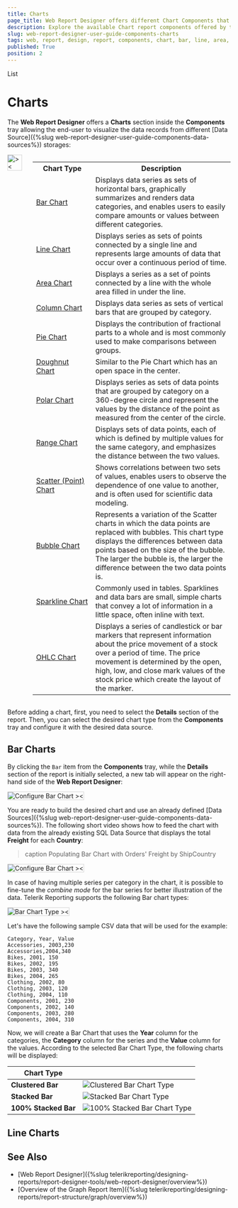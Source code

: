 ```yaml
---
title: Charts
page_title: Web Report Designer offers different Chart Components that can be used to visualize the data records in the reports.
description: Explore the available Chart report components offered by the Web Report Designer.
slug: web-report-designer-user-guide-components-charts
tags: web, report, design, report, components, chart, bar, line, area, column, pie, doughnut, polar, range, scatter, bubble, sparkline, ohlc
published: True
position: 2
---
```

List
<style>
img[alt$="><"] {
  border: 1px solid lightgrey;
}

</style>

# Charts 

The **Web Report Designer** offers a **Charts** section inside the **Components** tray allowing the end-user to visualize the data records from different [Data Source]({%slug web-report-designer-user-guide-components-data-sources%}) storages: 

<div style="display: flex; align-items: flex-start; gap: 24px;">
  <img alt="><" title="Components tray" src="images/wrd-components-tray-charts.png" style="max-width:240px; height:auto; border:1px solid lightgrey;" />
  <table style="width:100%; height:100%;">
    <tr>
      <th style="width:30%">Chart Type</th><th>Description</th>
    </tr>
    <tr>
      <td><a href="https://docs.telerik.com/reporting/report-items/graph/chart-types/bar">Bar Chart</a></td>
      <td>Displays data series as sets of horizontal bars, graphically summarizes and renders data categories, and enables users to easily compare amounts or values between different categories.</td>
    </tr>
    <tr>
      <td><a href="https://docs.telerik.com/reporting/report-items/graph/chart-types/line">Line Chart</a></td>
      <td>Displays series as sets of points connected by a single line and represents large amounts of data that occur over a continuous period of time.</td>
    </tr>
    <tr>
      <td><a href="https://docs.telerik.com/reporting/report-items/graph/chart-types/area">Area Chart</a></td>
      <td>Displays a series as a set of points connected by a line with the whole area filled in under the line.</td>
    </tr>
    <tr>
      <td><a href="https://docs.telerik.com/reporting/report-items/graph/chart-types/column">Column Chart</a></td>
      <td>Displays data series as sets of vertical bars that are grouped by category.</td>
    </tr>
    <tr>
      <td><a href="https://docs.telerik.com/reporting/report-items/graph/chart-types/pie">Pie Chart</a></td>
      <td>Displays the contribution of fractional parts to a whole and is most commonly used to make comparisons between groups.</td>
    </tr>
    <tr>
      <td><a href="https://docs.telerik.com/reporting/report-items/graph/chart-types/pie#pie-chart-variations">Doughnut Chart</a></td>
      <td>Similar to the Pie Chart which has an open space in the center.</td>
    </tr>
    <tr>
      <td><a href="https://docs.telerik.com/reporting/report-items/graph/chart-types/polar">Polar Chart</a></td>
      <td>Displays series as sets of data points that are grouped by category on a 360-degree circle and represent the values by the distance of the point as measured from the center of the circle.</td>
    </tr>
    <tr>
      <td><a href="https://docs.telerik.com/reporting/report-items/graph/chart-types/range">Range Chart</a></td>
      <td>Displays sets of data points, each of which is defined by multiple values for the same category, and emphasizes the distance between the two values.</td>
    </tr>
    <tr>
      <td><a href="https://docs.telerik.com/reporting/report-items/graph/chart-types/scatter">Scatter (Point) Chart</a></td>
      <td>Shows correlations between two sets of values, enables users to observe the dependence of one value to another, and is often used for scientific data modeling.</td>
    </tr>
    <tr>
      <td><a href="https://docs.telerik.com/reporting/report-items/graph/chart-types/scatter#types">Bubble Chart</a></td>
      <td>Represents a variation of the Scatter charts in which the data points are replaced with bubbles. This chart type displays the differences between data points based on the size of the bubble. The larger the bubble is, the larger the difference between the two data points is.</td>
    </tr>
    <tr>
      <td><a href="https://docs.telerik.com/reporting/report-items/graph/chart-types/sparklines">Sparkline Chart</a></td>
      <td>Commonly used in tables. Sparklines and data bars are small, simple charts that convey a lot of information in a little space, often inline with text.</td>
    </tr>
    <tr>
      <td><a href="https://docs.telerik.com/reporting/report-items/graph/chart-types/ohlc">OHLC Chart</a></td>
      <td>Displays a series of candlestick or bar markers that represent information about the price movement of a stock over a period of time. The price movement is determined by the open, high, low, and close mark values of the stock price which create the layout of the marker.</td>
    </tr>
  </table>
</div>

Before adding a chart, first, you need to select the **Details** section of the report. Then, you can select the desired chart type from the **Components** tray and configure it with the desired data source.

## Bar Charts

By clicking the `Bar` item from the **Components** tray, while the **Details** section of the report is initially selected, a new tab will appear on the right-hand side of the **Web Report Designer**: 

![Configure Bar Chart ><](images/wrd-components-tray-charts-configure-bar-chart.png)        

You are ready to build the desired chart and use an already defined [Data Sources]({%slug web-report-designer-user-guide-components-data-sources%}). The following short video shows how to feed the chart with data from the already existing SQL Data Source that displays the total **Freight** for each **Country**:

>caption Populating Bar Chart with Orders' Freight by ShipCountry

![Configure Bar Chart ><](images/wrd-components-tray-charts-configure-bar-chart.gif)    

In case of having multiple series per category in the chart, it is possible to fine-tune the *combine mode* for the bar series for better illustration of the data. Telerik Reporting supports the following Bar chart types:

![Bar Chart Type ><](images/wrd-components-tray-charts-configure-bar-chart--type.png)    

Let's have the following sample CSV data that will be used for the example:

```
Category, Year, Value
Accessories, 2003,230
Accessories,2004,340
Bikes, 2001, 150
Bikes, 2002, 195
Bikes, 2003, 340
Bikes, 2004, 265
Clothing, 2002, 80
Clothing, 2003, 120
Clothing, 2004, 110
Components, 2001, 230
Components, 2002, 140
Components, 2003, 280
Components, 2004, 310
```

Now, we will create a Bar Chart that uses the **Year** column for the categories, the **Category** column for the series and the **Value** column for the values. According to the selected Bar Chart Type, the following charts will be displayed:

|Chart Type||
|----|----|
|**Clustered Bar**|![Clustered Bar Chart Type ](images/wrd-components-tray-charts-configure-bar-chart-clustered-type.png)| 
|**Stacked Bar**|![Stacked Bar Chart Type ](images/wrd-components-tray-charts-configure-bar-chart-stacked-type.png) |
|**100% Stacked Bar**|![100% Stacked Bar Chart Type ](images/wrd-components-tray-charts-configure-bar-chart-100-stacked-type.png) |

## Line Charts 


## See Also

* [Web Report Designer]({%slug telerikreporting/designing-reports/report-designer-tools/web-report-designer/overview%})
* [Overview of the Graph Report Item]({%slug telerikreporting/designing-reports/report-structure/graph/overview%})


